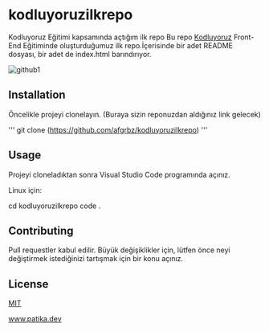 # kodluyoruzilkrepo
Kodluyoruz Eğitimi kapsamında açtığım ilk repo
Bu repo [Kodluyoruz](https://kodluyoruz.org/tr/kodluyoruz/) Front-End Eğitiminde oluşturduğumuz ilk repo.İçerisinde bir adet README dosyası, bir adet de index.html barındırıyor.

![github1](https://user-images.githubusercontent.com/99791289/213888456-e975c183-4dce-47e0-9bff-d37396c6b9a1.png)

## Installation
Öncelikle projeyi clonelayın. (Buraya sizin reponuzdan aldığınız link gelecek)

'''
git clone (https://github.com/afgrbz/kodluyoruzilkrepo)
'''

## Usage
Projeyi cloneladıktan sonra Visual Studio Code programında açınız.

Linux için:

cd kodluyoruzilkrepo
code .

## Contributing
Pull requestler kabul edilir. Büyük değişiklikler için, lütfen önce neyi değiştirmek istediğinizi tartışmak için bir konu açınız.

## License

[MIT](https://choosealicense.com/licenses/mit/)

www.patika.dev
